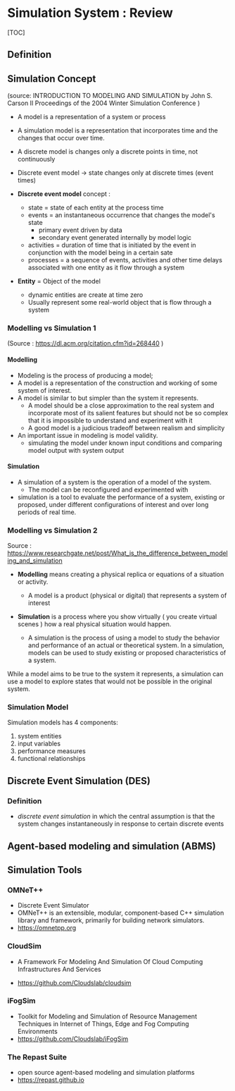 # Simulation System : Review

[TOC]

## Definition



## Simulation Concept

(source: INTRODUCTION TO MODELING AND SIMULATION by John S. Carson II Proceedings of the 2004 Winter Simulation Conference )

* A model is a representation of a system or process

* A simulation model is a representation that incorporates time and the changes that occur over time.

* A discrete model is changes only a discrete points in time, not continuously

  

* Discrete event model -> state changes only at discrete times (event times)

* **Discrete event model** concept :

  * state = state of each entity at the process time
  * events = an instantaneous occurrence that changes the model's state
    * primary event driven by data
    * secondary event generated internally by model logic
  * activities = duration of time that is initiated by the event in conjunction with the model being in a certain sate
  * processes = a sequence of events, activities and other time delays associated with one entity as it flow through a system

* **Entity** = Object of the model

  * dynamic entities are create at time zero
  * Usually represent some real-world object that is flow through a system

### Modelling vs Simulation 1 

(Source : https://dl.acm.org/citation.cfm?id=268440 )

#### Modelling
* Modeling is the process of producing a model; 
* A model is a representation of the construction and working of some system of interest. 
* A model is similar to but simpler than the system it represents.
  * A model should be a close approximation to the real system and incorporate most of its salient features but should not be so complex that it is impossible to understand and experiment with it 
  * A good model is a judicious tradeoff between realism and simplicity 
* An important issue in modeling is model validity. 
  * simulating the model under known input conditions and comparing model output with system output 

#### Simulation

* A simulation of a system is the operation of a model of the system. 
  * The model can be reconfigured and experimented with 
* simulation is a tool to evaluate the performance of a system, existing or proposed, under different configurations of interest and over long periods of real time. 

### Modelling vs Simulation 2 

Source : https://www.researchgate.net/post/What_is_the_difference_between_modeling_and_simulation

- **Modelling** means creating a physical replica or equations of a situation or activity. 
  - A model is a product (physical or digital) that represents a system of interest

- **Simulation** is a process where you show virtually ( you create virtual scenes ) how a real physical situation would happen.
  - A simulation is the process of using a model to study the behavior and performance of an actual or theoretical system. In a simulation, models can be used to study existing or proposed characteristics of a system.

While a model aims to be true to the system it represents, a simulation can use a model to explore states that would not be possible in the original system.

### Simulation Model

Simulation models  has 4 components:

1. system entities
2. input variables
3. performance measures
4. functional relationships

## Discrete Event Simulation (DES) 

### Definition

* *discrete event simulation* in which the central assumption is that the system changes instantaneously in response to certain discrete events 



## Agent-based modeling and simulation (ABMS)



## Simulation Tools

### OMNeT++

* Discrete Event Simulator
* OMNeT++ is an extensible, modular, component-based C++ simulation library and framework, primarily for building network simulators.
* https://omnetpp.org

### CloudSim 

* A Framework For Modeling And Simulation Of Cloud Computing Infrastructures And Services

* https://github.com/Cloudslab/cloudsim

### iFogSim

* Toolkit for Modeling and Simulation of Resource Management Techniques in Internet of Things, Edge and Fog Computing Environments
* https://github.com/Cloudslab/iFogSim

### The Repast Suite

* open source agent-based modeling and simulation platforms
* https://repast.github.io

